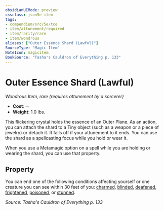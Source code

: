 ```yaml
---
obsidianUIMode: preview
cssclass: json5e-item
tags:
- compendium/src/5e/tce
- item/attunement/required
- item/rarity/rare
- item/wondrous
aliases: ["Outer Essence Shard (Lawful)"]
SourceType: "Magic Item"
NoteIcon: magicitem
BookSource: "Tasha's Cauldron of Everything p. 133"
---
```

# Outer Essence Shard (Lawful)
*Wondrous Item, rare (requires attunement by a sorcerer)*  

- **Cost**: ⏤
- **Weight**: 1.0 lbs.

This flickering crystal holds the essence of an Outer Plane. As an action, you can attach the shard to a Tiny object (such as a weapon or a piece of jewelry) or detach it. It falls off if your attunement to it ends. You can use the shard as a spellcasting focus while you hold or wear it.

When you use a Metamagic option on a spell while you are holding or wearing the shard, you can use that property.

## Property

You can end one of the following conditions affecting yourself or one creature you can see within 30 feet of you: [charmed](/2-Mechanics/CLI/rules/conditions.md#charmed), [blinded](/2-Mechanics/CLI/rules/conditions.md#blinded), [deafened](/2-Mechanics/CLI/rules/conditions.md#deafened), [frightened](/2-Mechanics/CLI/rules/conditions.md#frightened), [poisoned](/2-Mechanics/CLI/rules/conditions.md#poisoned), or [stunned](/2-Mechanics/CLI/rules/conditions.md#stunned).

*Source: Tasha's Cauldron of Everything p. 133*